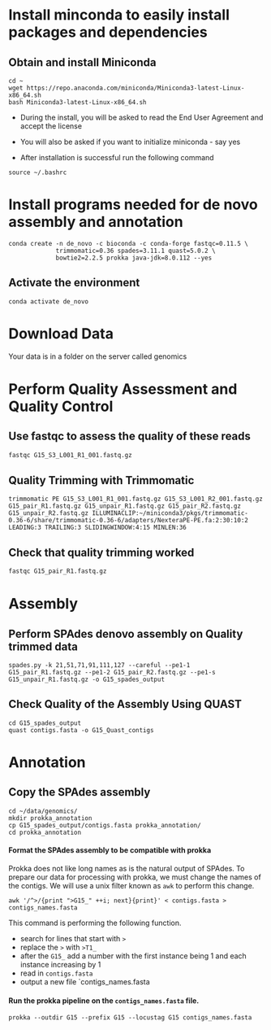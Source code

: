 # Install minconda to easily install packages and dependencies
## Obtain and install Miniconda
```{BASH}
cd ~
wget https://repo.anaconda.com/miniconda/Miniconda3-latest-Linux-x86_64.sh
bash Miniconda3-latest-Linux-x86_64.sh
```
- During the install, you will be asked to read the End User Agreement and accept the license
- You will also be asked if you want to initialize miniconda - say yes

- After installation is successful run the following command
```{BASH}
source ~/.bashrc
```
# Install programs needed for **de novo** assembly and annotation
```{BASH}
conda create -n de_novo -c bioconda -c conda-forge fastqc=0.11.5 \
             trimmomatic=0.36 spades=3.11.1 quast=5.0.2 \
             bowtie2=2.2.5 prokka java-jdk=8.0.112 --yes
```
## Activate the environment
```{BASH}
conda activate de_novo
```

# Download Data
Your data is in a folder on the server called genomics

# Perform Quality Assessment and Quality Control

## Use fastqc to assess the quality of these reads  
```BASH
fastqc G15_S3_L001_R1_001.fastq.gz
```
## Quality Trimming with Trimmomatic
```{BASH}
trimmomatic PE G15_S3_L001_R1_001.fastq.gz G15_S3_L001_R2_001.fastq.gz G15_pair_R1.fastq.gz G15_unpair_R1.fastq.gz G15_pair_R2.fastq.gz G15_unpair_R2.fastq.gz ILLUMINACLIP:~/miniconda3/pkgs/trimmomatic-0.36-6/share/trimmomatic-0.36-6/adapters/NexteraPE-PE.fa:2:30:10:2 LEADING:3 TRAILING:3 SLIDINGWINDOW:4:15 MINLEN:36
```

## Check that quality trimming worked
```BASH
fastqc G15_pair_R1.fastq.gz
```

# Assembly
## Perform SPAdes denovo assembly on Quality trimmed data
```{BASH}
spades.py -k 21,51,71,91,111,127 --careful --pe1-1 G15_pair_R1.fastq.gz --pe1-2 G15_pair_R2.fastq.gz --pe1-s G15_unpair_R1.fastq.gz -o G15_spades_output
```

## Check Quality of the Assembly Using QUAST
```{BASH}
cd G15_spades_output
quast contigs.fasta -o G15_Quast_contigs
```
# Annotation

## Copy the SPAdes assembly
```{BASH}
cd ~/data/genomics/
mkdir prokka_annotation
cp G15_spades_output/contigs.fasta prokka_annotation/
cd prokka_annotation
```
#### Format the SPAdes assembly to be compatible with prokka
Prokka does not like long names as is the natural output of SPAdes.  To prepare our data for processing with prokka, we must change the names of the contigs.  We will use a unix filter known as `awk` to perform this change.
```{BASH}
awk '/^>/{print ">G15_" ++i; next}{print}' < contigs.fasta > contigs_names.fasta
```
This command is performing the following function.
-  search for lines that start with `>`
-  replace the `>` with `>T1_`
-  after the `G15_` add a number with the first instance being 1 and each instance increasing by 1
-  read in `contigs.fasta`
-  output a new file `contigs_names.fasta

#### Run the prokka pipeline on the `contigs_names.fasta` file.
```{BASH}
prokka --outdir G15 --prefix G15 --locustag G15 contigs_names.fasta
```
